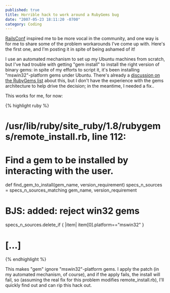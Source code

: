 ```yaml
---
published: true
title: Horrible hack to work around a RubyGems bug
date: "2007-05-23 18:11:20 -0700"
category: Coding
---
```


<a href="http://conferences.oreillynet.com/rails/">RailsConf</a>
inspired me to be more vocal in the community, and one way is for me to share
some of the problem workarounds I've come up with. Here's the first one, and
I'm posting it in spite of being ashamed of it!<!--more-->

I use an automated mechanism to set up my Ubuntu machines from scratch, but
I've had trouble with getting "gem install" to install the right version of
binary gems: in spite of my efforts to script it, it's been installing
"mswin32"-platform gems under Ubuntu. There's already a
<a href="http://rubyforge.org/pipermail/rubygems-developers/2007-April/002733.html"
target="_blank">discussion on the RubyGems list</a> about this, but I don't have
the experience with the gems architecture to help drive the decision; in the
meantime, I needed a fix..

This works for me, for now:

<!-- prettier-ignore-start -->
{% highlight ruby %}
# /usr/lib/ruby/site_ruby/1.8/rubygems/remote_install.rb, line 112:
# Find a gem to be installed by interacting with the user.
def find_gem_to_install(gem_name, version_requirement)
  specs_n_sources = specs_n_sources_matching gem_name, version_requirement
  # BJS: added: reject win32 gems
  specs_n_sources.delete_if { |item| item[0].platform=="mswin32" }
  # [...]
{% endhighlight %}
<!-- prettier-ignore-end -->

This makes "gem" ignore "mswin32"-platform gems. I apply the patch (in my
automated mechanism, of course), and if the apply fails, the install will fail,
so (assuming the real fix for this problem modifies remote_install.rb), I'll
quickly find out and can rip this hack out.
